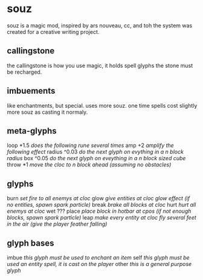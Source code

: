 # souz
souz is a magic mod, inspired by ars nouveau, cc, and toh
the system was created for a creative writing project.

## callingstone
the callingstone is how you use magic, it holds spell glyphs
the stone must be recharged.

## imbuements
like enchantments, but special.
uses more souz.
one time spells cost slightly more souz as casting it normaly.

## meta-glyphs
loop <times>    *1.5    *does the following rune several times*
amp <ammount>   +2      *amplify the following effect*
radius <rad>    ^0.03   *do the next glyph on evything in a n block radius*
box <rad>       ^0.05   *do the next glyph on eveything in a n block sized cube*
throw <dist>    *1      *move the cloc to n block ahead (assuming no obstacles)*

## glyphs
burn    *set fire to all enemys at cloc*
glow    *give entities at cloc glow effect (if no entities, spawn spark particle)*
break   *brake all blocks at cloc*
hurt    *hurt all enemys at cloc*
wet     ???
place   *place block in hotbar at cpos (if not enough blocks, spawn spark particle)*
leap    *make every entity at cloc fly several feet in the air (give the player feather falling)*

## glyph bases
imbue   *this glyph must be used to enchant an item*
self    *this glyph must be used an entity spell, it is cast on the player*
other   *this is a general purpose glyph*